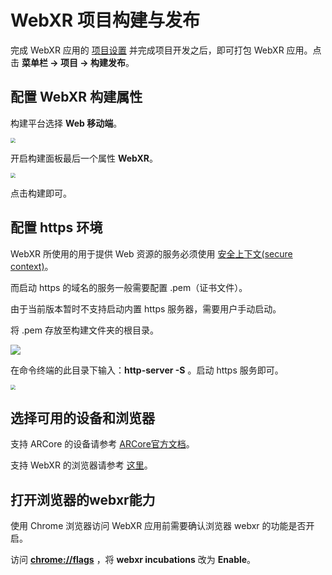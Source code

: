 # WebXR 项目构建与发布

完成 WebXR 应用的 [项目设置](webxr-proj-deploy.md) 并完成项目开发之后，即可打包 WebXR 应用。点击 **菜单栏 -> 项目 -> 构建发布**。

## 配置 WebXR 构建属性

构建平台选择 **Web 移动端**。

<img src="./webxr-proj-pub/select-web-mobile.png" style="zoom:50%;" />

开启构建面板最后一个属性 **WebXR**。

<img src="./webxr-proj-pub/enable-webxr.png" style="zoom:50%;" />

点击构建即可。

## 配置 https 环境

WebXR 所使用的用于提供 Web 资源的服务必须使用 [安全上下文(secure context)](https://developer.mozilla.org/en-US/docs/Web/Security/Secure_Contexts)。

而启动 https 的域名的服务一般需要配置 .pem（证书文件）。

由于当前版本暂时不支持启动内置 https 服务器，需要用户手动启动。

将 .pem 存放至构建文件夹的根目录。

![](webxr-proj-pub/https-license.png)

在命令终端的此目录下输入：**http-server -S** 。启动 https 服务即可。

<img src="./webxr-proj-pub/start-https-server.png" style="zoom:50%;" />

## 选择可用的设备和浏览器

支持 ARCore 的设备请参考 [ARCore官方文档](https://developers.google.com/ar/devices)。

支持 WebXR 的浏览器请参考 [这里](https://developer.mozilla.org/en-US/docs/Web/API/WebXR_Device_API#browser_compatibility)。

## 打开浏览器的webxr能力

使用 Chrome 浏览器访问 WebXR 应用前需要确认浏览器 webxr 的功能是否开启。

访问 **[chrome://flags](chrome://flags)** ，将 **webxr incubations** 改为 **Enable**。

